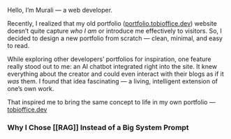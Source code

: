 Hello, I’m Murali — a web developer.

Recently, I realized that my old portfolio ([portfolio.tobioffice.dev](https://portfolio.tobioffice.dev)) website doesn’t quite capture _who I am_ or introduce me effectively to visitors. So, I decided to design a new portfolio from scratch — clean, minimal, and easy to read.

While exploring other developers’ portfolios for inspiration, one feature really stood out to me: an AI chatbot integrated right into the site. It knew everything about the creator and could even interact with their blogs as if it _was_ them. I found that idea fascinating — a living, intelligent extension of one’s own work.

That inspired me to bring the same concept to life in my own portfolio — [tobioffice.dev](https://tobioffice.dev)

### Why I Chose [[RAG]] Instead of a Big System Prompt

